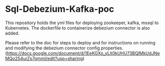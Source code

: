 # Sql-Debezium-Kafka-poc

This repository holds the yml files for deploying zookeeper, kafka, mssql to Kubernetes. The dockerfile to containerize debezium connector is also added.

Please refer to the doc for steps to deploy and for instructions on running and modifying the debezium connector config properties. (https://docs.google.com/document/d/1EeKGXo_yLit0kUHU73BQlMkUdJNeMQo254urZs7gmmI/edit?usp=sharing)
